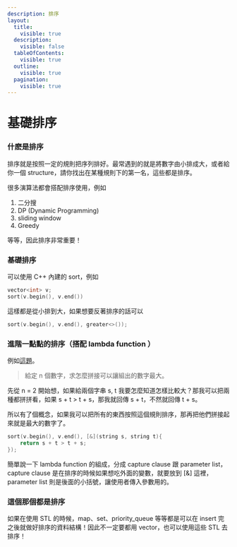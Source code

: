 ```yaml
---
description: 排序
layout:
  title:
    visible: true
  description:
    visible: false
  tableOfContents:
    visible: true
  outline:
    visible: true
  pagination:
    visible: true
---
```


# 基礎排序

### 什麽是排序

排序就是按照一定的規則把序列排好。最常遇到的就是將數字由小排成大，或者給你一個 structure，請你找出在某種規則下的第一名，這些都是排序。

很多演算法都會搭配排序使用，例如

1. 二分搜
2. DP (Dynamic Programming)
3. sliding window
4. Greedy

等等，因此排序非常重要！

### 基礎排序

可以使用 C++ 內建的 sort，例如

```cpp
vector<int> v;
sort(v.begin(), v.end())
```

這樣都是從小排到大，如果想要反著排序的話可以

```cpp
sort(v.begin(), v.end(), greater<>());
```

### 進階一點點的排序（搭配 lambda function ）

例如[這題](https://leetcode.com/problems/largest-number/description/)。

> 給定 n 個數字，求怎麼拼接可以讓組出的數字最大。

先從 n = 2 開始想，如果給兩個字串 s, t 我要怎麼知道怎樣比較大？那我可以把兩種都拼拼看，如果 s + t > t + s，那我就回傳 s + t，不然就回傳 t + s。

所以有了個概念，如果我可以把所有的東西按照這個規則排序，那再把他們拼接起來就是最大的數字了。

```cpp
sort(v.begin(), v.end(), [&](string s, string t){
    return s + t > t + s;
});
```

簡單說一下 lambda  function 的組成，分成 capture clause 跟 parameter list，capture clause 是在排序的時候如果想吃外面的變數，就要放到 \[&] 這裡，parameter list 則是後面的小括號，讓使用者傳入參數用的。

### 這個那個都是排序

如果在使用 STL 的時候，map、set、priority\_queue 等等都是可以在 insert 完之後就做好排序的資料結構！因此不一定要都用 vector，也可以使用這些 STL 去排序！

